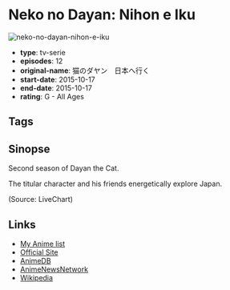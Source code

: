 # Neko no Dayan: Nihon e Iku

![neko-no-dayan-nihon-e-iku](https://cdn.myanimelist.net/images/anime/2/76100.jpg)

-   **type**: tv-serie
-   **episodes**: 12
-   **original-name**: 猫のダヤン　日本へ行く
-   **start-date**: 2015-10-17
-   **end-date**: 2015-10-17
-   **rating**: G - All Ages

## Tags

## Sinopse

Second season of Dayan the Cat.

The titular character and his friends energetically explore Japan.

(Source: LiveChart)

## Links

-   [My Anime list](https://myanimelist.net/anime/31562/Neko_no_Dayan__Nihon_e_Iku)
-   [Official Site](http://anime-dayan.com/)
-   [AnimeDB](http://anidb.info/perl-bin/animedb.pl?show=anime&aid=11570)
-   [AnimeNewsNetwork](http://www.animenewsnetwork.com/encyclopedia/anime.php?id=17640)
-   [Wikipedia](http://ja.wikipedia.org/wiki/わちふぃーるど#)
